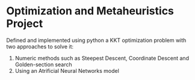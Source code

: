 # Optimization and Metaheuristics Project
Defined and implemented using python a KKT optimization problem with two approaches to solve it:
1. Numeric methods such as Steepest Descent, Coordinate Descent and Golden-section search
2. Using an Atrificial Neural Networks model
